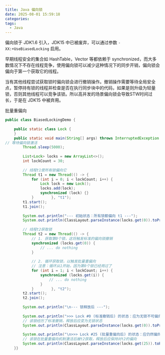 ```yaml
---
title: Java 偏向锁
date: 2025-08-01 15:59:18
categories: 
tags:
  - Java
---
```

偏向锁于 JDK1.6 引入，JDK15 中已被废弃，可以通过参数 `-XX:+UseBiasedLocking` 启用。

早期线程安全的集合如 HashTable，Vector 等都依赖于 synchronized，而大多数情况下不存在线程竞争，使用偏向锁可以减少这种情况下的同步开销，偏向锁会偏向于第一个获取它的线程。

当有其他线程尝试获取锁时偏向锁会进行撤销操作。撤销操作需要等待全局安全点，暂停持有锁的线程并检查是否在执行同步块中的代码，如果是则升级为轻量锁，否则其他线程可以竞争该锁。所以高并发的场景偏向锁会导致STW时间过长，于是在 JDK15 中被弃用。

批量重偏向

```java
public class BiasedLockingDemo {  
  
    public static class Lock {  
    }  
    public static void main(String[] args) throws InterruptedException {  
// 等待偏向锁激活  
        Thread.sleep(5000);  
  
        List<Lock> locks = new ArrayList<>();  
        int lockCount = 30;  
  
        // 线程t1使所有锁偏向它  
        Thread t1 = new Thread(() -> {  
            for (int i = 0; i < lockCount; i++) {  
                Lock lock = new Lock();  
                locks.add(lock);  
                synchronized (lock) {}  
            }        }, "t1");  
        t1.start();  
        t1.join();  
  
        System.out.println("--- 初始状态：所有锁都偏向 t1 ---");  
        System.out.println(ClassLayout.parseInstance(locks.get(0)).toPrintable());  
  
        // 线程t2获取锁  
        Thread t2 = new Thread(() -> {  
            // 1. 获取第0个锁，这将触发标准的偏向锁撤销  
            synchronized (locks.get(0)) {  
                // ... do nothing  
            }  
  
            // 2. 循环获取锁，以触发批量重偏向  
            // 注意：循环从1开始，因为第0个锁已经用过了  
            for (int i = 1; i < lockCount; i++) {  
                synchronized (locks.get(i)) {  
                    // ... do nothing  
                }  
            }        }, "t2");  
        t2.start();  
        t2.join();  
  
        System.out.println("\n--- 锁释放后 ---");  
  
        System.out.println(">>> Lock #0 (标准撤销后) 的状态：应为无锁不可偏向 <<<");  
        // 该锁经历了标准撤销，释放后应变为无锁状态  
        System.out.println(ClassLayout.parseInstance(locks.get(0)).toPrintable());  
  
        System.out.println("\n>>> Lock #25 (批量重偏向后) 的状态：应仍然偏向 t2 <<<");  
        // 该锁在批量重偏向机制激活后被t2获取，释放后应保持对t2的偏向  
        System.out.println(ClassLayout.parseInstance(locks.get(25)).toPrintable());  
    }}
```


